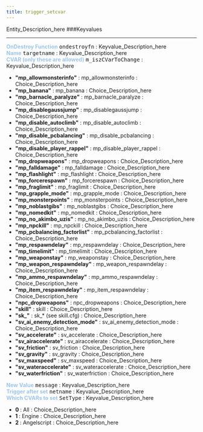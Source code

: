 ```yaml
---
title: trigger_setcvar
---
```


Entity_Description_here
###Keyvalues
<hr>
<div class="entityentry">
<span style="color:#9fc5e8;"><b>OnDestroy Function</b></span> <kbd  class="tooltip" data-tooltip="string">ondestroyfn</kbd> :
Keyvalue_Description_here
</div>
<div class="entityentry">
<span style="color:#9fc5e8;"><b>Name</b></span> <kbd  class="tooltip" data-tooltip="target_source">targetname</kbd> :
Keyvalue_Description_here
</div>
<div class="entityentry">
<span style="color:#9fc5e8;"><b>CVAR (only these are allowed)</b></span> <kbd  class="tooltip" data-tooltip="choices">m_iszCVarToChange</kbd> :
Keyvalue_Description_here
<ul>
<li><b>"mp_allowmonsterinfo"</b></span> : mp_allowmonsterinfo : Choice_Description_here</li>
<li><b>"mp_banana"</b></span> : mp_banana : Choice_Description_here</li>
<li><b>"mp_barnacle_paralyze"</b></span> : mp_barnacle_paralyze : Choice_Description_here</li>
<li><b>"mp_disablegaussjump"</b></span> : mp_disablegaussjump : Choice_Description_here</li>
<li><b>"mp_disable_autoclimb"</b></span> : mp_disable_autoclimb : Choice_Description_here</li>
<li><b>"mp_disable_pcbalancing"</b></span> : mp_disable_pcbalancing : Choice_Description_here</li>
<li><b>"mp_disable_player_rappel"</b></span> : mp_disable_player_rappel : Choice_Description_here</li>
<li><b>"mp_dropweapons"</b></span> : mp_dropweapons : Choice_Description_here</li>
<li><b>"mp_falldamage"</b></span> : mp_falldamage : Choice_Description_here</li>
<li><b>"mp_flashlight"</b></span> : mp_flashlight : Choice_Description_here</li>
<li><b>"mp_forcerespawn"</b></span> : mp_forcerespawn : Choice_Description_here</li>
<li><b>"mp_fraglimit"</b></span> : mp_fraglimit : Choice_Description_here</li>
<li><b>"mp_grapple_mode"</b></span> : mp_grapple_mode : Choice_Description_here</li>
<li><b>"mp_monsterpoints"</b></span> : mp_monsterpoints : Choice_Description_here</li>
<li><b>"mp_noblastgibs"</b></span> : mp_noblastgibs : Choice_Description_here</li>
<li><b>"mp_nomedkit"</b></span> : mp_nomedkit : Choice_Description_here</li>
<li><b>"mp_no_akimbo_uzis"</b></span> : mp_no_akimbo_uzis : Choice_Description_here</li>
<li><b>"mp_npckill"</b></span> : mp_npckill : Choice_Description_here</li>
<li><b>"mp_pcbalancing_factorlist"</b></span> : mp_pcbalancing_factorlist : Choice_Description_here</li>
<li><b>"mp_respawndelay"</b></span> : mp_respawndelay : Choice_Description_here</li>
<li><b>"mp_timelimit"</b></span> : mp_timelimit : Choice_Description_here</li>
<li><b>"mp_weaponstay"</b></span> : mp_weaponstay : Choice_Description_here</li>
<li><b>"mp_weapon_respawndelay"</b></span> : mp_weapon_respawndelay : Choice_Description_here</li>
<li><b>"mp_ammo_respawndelay"</b></span> : mp_ammo_respawndelay : Choice_Description_here</li>
<li><b>"mp_item_respawndelay"</b></span> : mp_item_respawndelay : Choice_Description_here</li>
<li><b>"npc_dropweapons"</b></span> : npc_dropweapons : Choice_Description_here</li>
<li><b>"skill"</b></span> : skill : Choice_Description_here</li>
<li><b>"sk_"</b></span> : sk_* (see skill.cfg) : Choice_Description_here</li>
<li><b>"sv_ai_enemy_detection_mode"</b></span> : sv_ai_enemy_detection_mode : Choice_Description_here</li>
<li><b>"sv_accelerate"</b></span> : sv_accelerate : Choice_Description_here</li>
<li><b>"sv_airaccelerate"</b></span> : sv_airaccelerate : Choice_Description_here</li>
<li><b>"sv_friction"</b></span> : sv_friction : Choice_Description_here</li>
<li><b>"sv_gravity"</b></span> : sv_gravity : Choice_Description_here</li>
<li><b>"sv_maxspeed"</b></span> : sv_maxspeed : Choice_Description_here</li>
<li><b>"sv_wateraccelerate"</b></span> : sv_wateraccelerate : Choice_Description_here</li>
<li><b>"sv_waterfriction"</b></span> : sv_waterfriction : Choice_Description_here</li>
</ul>
</div>
<div class="entityentry">
<span style="color:#9fc5e8;"><b>New Value</b></span> <kbd  class="tooltip" data-tooltip="string">message</kbd> :
Keyvalue_Description_here
</div>
<div class="entityentry">
<span style="color:#9fc5e8;"><b>Trigger after set</b></span> <kbd  class="tooltip" data-tooltip="target_destination">netname</kbd> :
Keyvalue_Description_here
</div>
<div class="entityentry">
<span style="color:#9fc5e8;"><b>Which CVARs to set</b></span> <kbd  class="tooltip" data-tooltip="choices">SetType</kbd> :
Keyvalue_Description_here
<ul>
<li><b>0 </b></span> : All : Choice_Description_here</li>
<li><b>1 </b></span> : Engine : Choice_Description_here</li>
<li><b>2 </b></span> : Angelscript : Choice_Description_here</li>
</ul>
</div>
